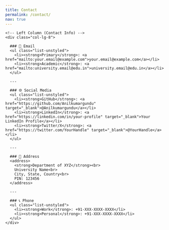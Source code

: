 ```yaml
---
title: Contact
permalink: /contact/
nav: true
---
```


<div class="container mt-4">
  <div class="row">
    
    <!-- Left Column (Contact Info) -->
    <div class="col-lg-8"> 
      
      ### 📧 Email
      <ul class="list-unstyled">
        <li><strong>Primary</strong>: <a href="mailto:your.email@example.com">your.email@example.com</a></li>
        <li><strong>Academic</strong>: <a href="mailto:university.email@edu.in">university.email@edu.in</a></li>
      </ul>

      ---

      ### 🌐 Social Media
      <ul class="list-unstyled">
        <li><strong>GitHub</strong>: <a href="https://github.com/Anilkumargundu" target="_blank">@Anilkumargundu</a></li>
        <li><strong>LinkedIn</strong>: <a href="https://linkedin.com/in/your-profile" target="_blank">Your LinkedIn Profile</a></li>
        <li><strong>Twitter/X</strong>: <a href="https://twitter.com/YourHandle" target="_blank">@YourHandle</a></li>
      </ul>

      ---

      ### 📍 Address
      <address>
        <strong>Department of XYZ</strong><br>
        University Name<br>
        City, State, Country<br>
        PIN: 123456
      </address>

      ---

      ### 📞 Phone
      <ul class="list-unstyled">
        <li><strong>Work</strong>: +91-XXX-XXXX-XXXX</li>
        <li><strong>Personal</strong>: +91-XXX-XXXX-XXXX</li>
      </ul>
    </div>
  </div>
</div>


